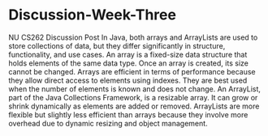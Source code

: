 # Discussion-Week-Three
NU CS262 Discussion Post
In Java, both arrays and ArrayLists are used to store collections of data, but they differ significantly in structure, functionality, and use cases.
An array is a fixed-size data structure that holds elements of the same data type. Once an array is created, its size cannot be changed. Arrays are efficient in terms of performance because they allow direct access to elements using indexes. They are best used when the number of elements is known and does not change.
An ArrayList, part of the Java Collections Framework, is a resizable array. It can grow or shrink dynamically as elements are added or removed. ArrayLists are more flexible but slightly less efficient than arrays because they involve more overhead due to dynamic resizing and object management.
